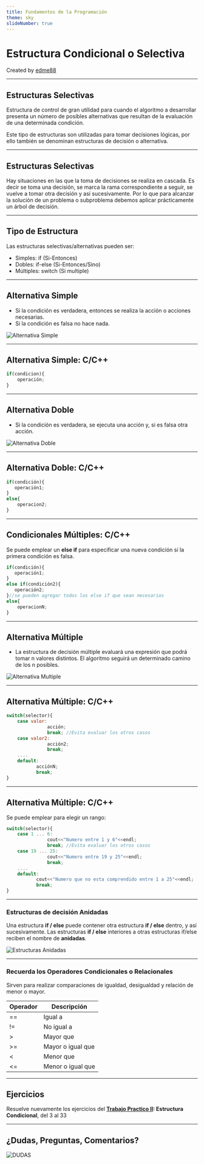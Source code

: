 ```yaml
---
title: Fundamentos de la Programación
theme: sky
slideNumber: true
---
```


# Estructura Condicional o Selectiva

Created by <i class="fab fa-telegram"></i>
[edme88](https://t.me/edme88)

---
## Estructuras Selectivas
Estructura de control de gran utilidad para cuando el algoritmo a desarrollar presenta un número de posibles alternativas que resultan de la evaluación de una determinada condición.

Este tipo de estructuras son utilizadas para tomar decisiones lógicas, por ello también se denominan estructuras de decisión o alternativa.

---
## Estructuras Selectivas
Hay situaciones en las que la toma de decisiones se realiza en cascada. Es decir se toma una decisión, se marca la rama correspondiente a seguir, se vuelve a tomar otra decisión y así sucesivamente. Por lo que para alcanzar la solución de un problema o subproblema debemos aplicar prácticamente un árbol de decisión.

---
## Tipo de Estructura
Las estructuras selectivas/alternativas pueden ser:
* Simples: if (Si-Entonces)
* Dobles: if-else (Si-Entonces/Sino)
* Múltiples: switch (Si multiple)

---
## Alternativa Simple
* Si la condición es verdadera, entonces se realiza la acción o acciones necesarias.
* Si la condición es falsa no hace nada.

![Alternativa Simple](images/U2_control_flujo/alternativa_simple.png)

---
## Alternativa Simple: C/C++
````javascript
if(condicion){
    operación;
}
````

---
## Alternativa Doble
* Si la condición es verdadera, se ejecuta una acción y, si es falsa otra acción.

![Alternativa Doble](images/U2_control_flujo/alternativa_doble.png)

---
## Alternativa Doble: C/C++
````javascript
if(condición){
   operación1;
}
else{
    operacion2;
}
````

---
## Condicionales Múltiples: C/C++
Se puede emplear un **else if** para especificar una nueva condición si la primera condición es falsa.
````javascript
if(condición){
   operación1;
}
else if(condición2){
   operación2;
}//se pueden agregar todos los else if que sean necesarios
else{
    operacionN;
}
````

---
## Alternativa Múltiple
* La estructura de decisión múltiple evaluará una expresión que podrá tomar n valores distintos. 
El algoritmo seguirá un determinado camino de los n posibles.

![Alternativa Multiple](images/U2_control_flujo/alternativa_multiple.png)

---
## Alternativa Múltiple: C/C++
````javascript
switch(selector){
    case valor: 
               acción;
               break; //Evita evaluar los otros casos
    case valor2: 
               acción2;
               break;
    ....
    default: 
           acciónN;
           break;
}
````

---
## Alternativa Múltiple: C/C++
Se puede emplear para elegir un rango:
````javascript
switch(selector){
    case 1 ... 6: 
               cout<<"Numero entre 1 y 6"<<endl;
               break; //Evita evaluar los otros casos
    case 19 ... 25: 
               cout<<"Numero entre 19 y 25"<<endl;
               break;
    ....
    default: 
           cout<<"Numero que no esta comprendido entre 1 a 25"<<endl;
           break;
}
````

---
### Estructuras de decisión Anidadas
Una estructura **if / else** puede contener otra estructura **if / else** dentro, y así sucesivamente.
Las estructuras **if / else** interiores a otras estructuras if/else reciben el nombre de **anidadas**.

![Estructuras Anidadas](images/U3_programacion/decisiones_anidadas.png)

---
### Recuerda los Operadores Condicionales o Relacionales
Sirven para realizar comparaciones de igualdad, desigualdad y relación de menor o mayor.

<!-- .slide: style="font-size: 0.8em" -->
| Operador | Descripción |
|----------|-------------|
| == | Igual a |
| != | No igual a |
| > | Mayor que |
| >= | Mayor o igual que |
| < | Menor que |
| <= | Menor o igual que |

---
## Ejercicios
Resuelve nuevamente los ejercicios del **[Trabajo Practico II](https://ucc-fundamentosprogramacion.github.io/GTP/TP2_ejercicios.html#/1): Estructura Condicional**, del 3 al 33 

---
## ¿Dudas, Preguntas, Comentarios?
![DUDAS](images/pregunta.gif)
